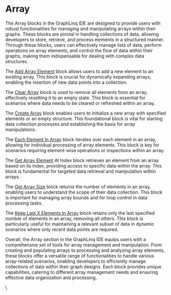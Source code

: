 # Array

The Array blocks in the GraphLinq IDE are designed to provide users with robust functionalities for managing and manipulating arrays within their graphs. These blocks are pivotal in handling collections of data, allowing developers to store, retrieve, and process elements in a structured manner. Through these blocks, users can effectively manage lists of data, perform operations on array elements, and control the flow of data within their graphs, making them indispensable for dealing with complex data structures.

The [Add Array Element](add-array-element.md) block allows users to add a new element to an existing array. This block is crucial for dynamically expanding arrays, enabling the insertion of new data points into a collection.

The [Clear Array](clear-array.md) block is used to remove all elements from an array, effectively resetting it to an empty state. This block is essential for scenarios where data needs to be cleared or refreshed within an array.

The [Create Array](create-array.md) block enables users to initialize a new array with specified elements or an empty structure. This foundational block is vital for starting data collection processes and establishing the basis for array manipulations.

The [Each Element In Array](each-element-in-array.md) block iterates over each element in an array, allowing for individual processing of array elements. This block is key for scenarios requiring element-wise operations or inspections within an array.

The [Get Array Element](get-array-element-at-index.md) At Index block retrieves an element from an array based on its index, providing access to specific data within the array. This block is fundamental for targeted data retrieval and manipulation within arrays.

The [Get Array Size](get-array-size.md) block returns the number of elements in an array, enabling users to understand the scope of their data collection. This block is important for managing array bounds and for loop control in data processing tasks.

The [Keep Last X Elements In Array](keep-last-x-elements-in-array.md) block retains only the last specified number of elements in an array, removing all others. This block is particularly useful for maintaining a relevant subset of data in dynamic scenarios where only recent data points are required.

Overall, the Array section in the GraphLinq IDE equips users with a comprehensive set of tools for array management and manipulation. From creating and populating arrays to processing and analyzing array elements, these blocks offer a versatile range of functionalities to handle various array-related scenarios, enabling developers to efficiently manage collections of data within their graph designs. Each block provides unique capabilities, catering to different array management needs and ensuring effective data organization and processing.

\
